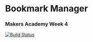 # Bookmark Manager
### Makers Academy Week 4

[![Build Status](https://travis-ci.org/KatHicks/bookmark-manager.svg?branch=master)](https://travis-ci.org/KatHicks/bookmark-manager)
